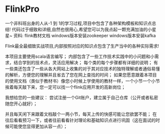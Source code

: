 # FlinkPro
一个非科班出身的人从-1 到 1的学习过程,项目中包含了各种架构模板和知识点总结!
代码过于细致和详细,自然也很用心,希望您可以为我点起一颗充满加油的小星星~
资料:
flink教材文档
windows版本安装zookeeper
windows版本安装kafka

Flink最全最细致实战项目,内部按照对应的知识点包含了生产当中的各种实际需求!

本项目主要使用scala语言编写；
内部包含了一些工作技术实践中的小问题和小需求，结合学到的技术点，灵活应用解决；
每个类的每个步骤都有详细的说明；
有一些类还包含了一些从各大网站上收集的对于其对应技术的独特理解或者通俗易懂的解析，方便您的理解并且省去了您在网上查找的时间；
如果您愿意跟着本项目的使用文档（类似于教材书）像您小时候上学使用的教材一样，一个小节一个小节挨着每天敲下来，您一定可以找一个flink应用开发的高新岗位；

我想给您的一些建议：
尝试注册一个Git账户，建立属于自己仓库（公开或者私密随您开心就好）；

并且每天闲下来跟着文档敲个一两小节，每天上传的快感可能让您欲罢不能；
在往后看看预习一下，或者往前看看针对理论和基础知识点进行巩固（这在面试的时候可能使您显得更加从容一点）；
